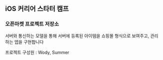 ## iOS 커리어 스타터 캠프

### 오픈마켓 프로젝트 저장소

서버와 통신하는 모델을 통해 서버에 등록된 아이템을 쇼핑몰 형식으로 보여주고, 관리하는 앱을 구현합니다

프로젝트 구성원 : Wody, Summer


